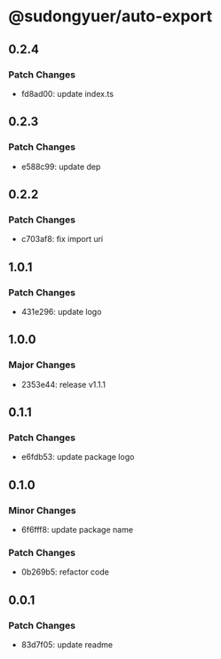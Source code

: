 # @sudongyuer/auto-export

## 0.2.4

### Patch Changes

- fd8ad00: update index.ts

## 0.2.3

### Patch Changes

- e588c99: update dep

## 0.2.2

### Patch Changes

- c703af8: fix import uri

## 1.0.1

### Patch Changes

- 431e296: update logo

## 1.0.0

### Major Changes

- 2353e44: release v1.1.1

## 0.1.1

### Patch Changes

- e6fdb53: update package logo

## 0.1.0

### Minor Changes

- 6f6fff8: update package name

### Patch Changes

- 0b269b5: refactor code

## 0.0.1

### Patch Changes

- 83d7f05: update readme
